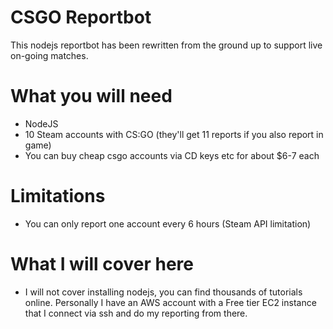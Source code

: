 # CSGO Reportbot
This nodejs reportbot has been rewritten from the ground up to support live on-going matches.

# What you will need
- NodeJS 
- 10 Steam accounts with CS:GO (they'll get 11 reports if you also report in game)
- You can buy cheap csgo accounts via CD keys etc for about $6-7 each

# Limitations
- You can only report one account every 6 hours (Steam API limitation)

# What I will cover here
- I will not cover installing nodejs, you can find thousands of tutorials online. Personally I have an AWS account with a Free tier EC2 instance that I connect via ssh and do my reporting from there.
